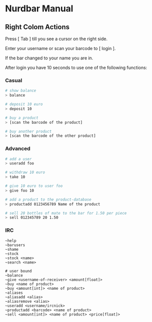 # Nurdbar Manual

## Right Colom Actions
Press [ Tab ] till you see a cursor on the right side.

Enter your username or scan your barcode to [ login ].

If the bar changed to your name you are in.

After login you have 10 seconds to use one of the following functions:

### Casual
`````bash
# show balance
> balance

# deposit 10 euro
> deposit 10

# buy a product
> [scan the barcode of the product]

# buy another product
> [scan the barcode of the other product]
`````

### Advanced
`````bash
# add a user
> useradd foo

# withdraw 10 euro
> take 10

# give 10 euro to user foo
> give foo 10

# add a product to the product-database
> productadd 0123456789 Name of the product

# sell 20 bottles of mate to the bar for 1.50 per piece
> sell 012345789 20 1.50
`````

### IRC
`````text
~help
~barusers
~shame
~stock
~stock <name>
~search <name>

# user bound
~balance
~give <username-of-receiver> <amount[float]>
~buy <name of product>
~buy <amount[int]> <name of product>
~aliases
~aliasadd <alias>
~aliasremove <alias>
~useradd <username/ircnick>
~productadd <barcode> <name of product>
~sell <amount[int]> <name of product> <price[float]>
`````
